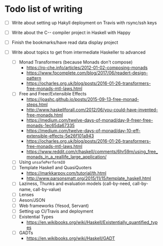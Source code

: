 # Todo list of writing

- [ ] Write about setting up Hakyll deployment on Travis with rsync/ssh keys
- [ ] Write about the C-- compiler project in Haskell with Happy
- [ ] Finish the bookmarks/have read data display project

- [ ] Write about topics to get from intermediate Haskeller to advanced
  - [ ] Monad Transformers (because Monads don't compose)
    - https://ro-che.info/articles/2012-01-02-composing-monads
    - https://www.fpcomplete.com/blog/2017/06/readert-design-pattern
    - https://ocharles.org.uk/blog/posts/2016-01-26-transformers-free-monads-mtl-laws.html
  - [ ] Free and Freer/Extensible Effects
    - https://joashc.github.io/posts/2015-09-13-free-monad-steps.html
    - http://www.haskellforall.com/2012/06/you-could-have-invented-free-monads.html
    - https://medium.com/twelve-days-of-monad/day-9-freer-free-monads-1ec65da67335
    - https://medium.com/twelve-days-of-monad/day-10-eff-extensible-effects-5e26f101a943
    - https://ocharles.org.uk/blog/posts/2016-01-26-transformers-free-monads-mtl-laws.html
    - https://www.reddit.com/r/haskell/comments/6hr59m/using_free_monads_in_a_reallife_large_application/
  - [ ] Using `unsafePerformIO`
  - [ ] Template Haskell and QuasiQuoters
    - https://markkarpov.com/tutorial/th.html
    - http://www.parsonsmatt.org/2015/11/15/template_haskell.html
  - [ ] Laziness, Thunks and evaluation models (call-by-need, call-by-name, call-by-value)
  - [ ] Lenses
  - [ ] Aeson/JSON
  - [ ] Web frameworks (Yesod, Servant)
  - [ ] Setting up CI/Travis and deployment
  - [ ] Existential Types
    - https://en.wikibooks.org/wiki/Haskell/Existentially_quantified_types
  - [ ] GADTs
    - https://en.wikibooks.org/wiki/Haskell/GADT

